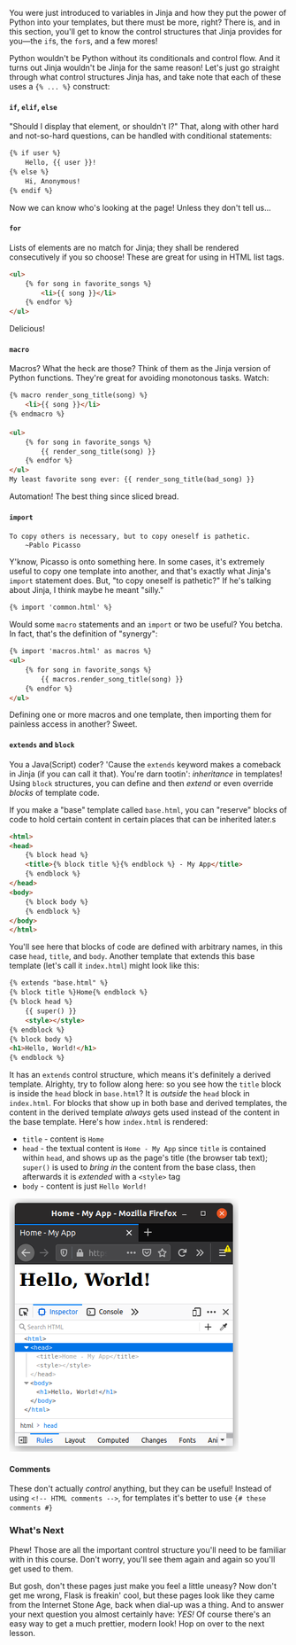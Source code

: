 You were just introduced to variables in Jinja and how they put the power of Python into your templates, but there must be more, right? There is, and in this section, you'll get to know the control structures that Jinja provides for you—the `if`s, the `for`s, and a few mores!

Python wouldn't be Python without its conditionals and control flow. And it turns out Jinja wouldn't be Jinja for the same reason! Let's just go straight through what control structures Jinja has, and take note that each of these uses a `{% ... %}` construct:

#### `if`, `elif`, `else`

"Should I display that element, or shouldn't I?" That, along with other hard and not-so-hard questions, can be handled with conditional statements:

```html
{% if user %}
    Hello, {{ user }}!
{% else %}
    Hi, Anonymous!
{% endif %}
```

Now we can know who's looking at the page! Unless they don't tell us...

#### `for`

Lists of elements are no match for Jinja; they shall be rendered consecutively if you so choose! These are great for using in HTML list tags.

```html
<ul>
    {% for song in favorite_songs %}
        <li>{{ song }}</li>
    {% endfor %}
</ul>
```

Delicious!

#### `macro`

Macros? What the heck are those? Think of them as the Jinja version of Python functions. They're great for avoiding monotonous tasks. Watch:

```html
{% macro render_song_title(song) %}
    <li>{{ song }}</li>
{% endmacro %}

<ul>
    {% for song in favorite_songs %}
        {{ render_song_title(song) }}
    {% endfor %}
</ul>
My least favorite song ever: {{ render_song_title(bad_song) }}
```

Automation! The best thing since sliced bread.

#### `import`

    To copy others is necessary, but to copy oneself is pathetic.
        ~Pablo Picasso

Y'know, Picasso is onto something here. In some cases, it's extremely useful to copy one template into another, and that's exactly what Jinja's `import` statement does. But, "to copy oneself is pathetic?" If he's talking about Jinja, I think maybe he meant "silly."

```html
{% import 'common.html' %}
```

Would some `macro` statements and an `import` or two be useful? You betcha. In fact, that's the definition of "synergy":

```html
{% import 'macros.html' as macros %}
<ul>
    {% for song in favorite_songs %}
        {{ macros.render_song_title(song) }}
    {% endfor %}
</ul>
```

Defining one or more macros and one template, then importing them for painless access in another? Sweet.

#### `extends` and `block`

You a Java(Script) coder? 'Cause the `extends` keyword makes a comeback in Jinja (if you can call it that). You're darn tootin': *inheritance* in templates! Using `block` structures, you can define and then *extend* or even override *blocks* of template code.

If you make a "base" template called `base.html`, you can "reserve" blocks of code to hold certain content in certain places that can be inherited later.s

```html
<html>
<head>
    {% block head %}
    <title>{% block title %}{% endblock %} - My App</title>
    {% endblock %}
</head>
<body>
    {% block body %}
    {% endblock %}
</body>
</html>
```

You'll see here that blocks of code are defined with arbitrary names, in this case `head`, `title`, and `body`. Another template that extends this base template (let's call it `index.html`) might look like this:

```html
{% extends "base.html" %}
{% block title %}Home{% endblock %}
{% block head %}
    {{ super() }}
    <style></style>
{% endblock %}
{% block body %}
<h1>Hello, World!</h1>
{% endblock %}
```

It has an `extends` control structure, which means it's definitely a derived template. Alrighty, try to follow along here: so you see how the `title` block is inside the `head` block in `base.html`? It is *outside* the `head` block in `index.html`. For blocks that show up in both base and derived templates, the content in the derived template *always* gets used instead of the content in the base template. Here's how `index.html` is rendered:

- `title` - content is `Home`
- `head` - the textual content is `Home - My App` since `title` is contained within `head`, and shows up as the page's title (the browser tab text); `super()` is used to *bring in* the content from the base class, then afterwards it is *extended* with a `<style>` tag
- `body` - content is just `Hello World!`

![](../images/extends.png)

#### Comments

These don't actually *control* anything, but they can be useful! Instead of using `<!-- HTML comments -->`, for templates it's better to use `{# these comments #}`

### What's Next

Phew! Those are all the important control structure you'll need to be familiar with in this course. Don't worry, you'll see them again and again so you'll get used to them.

But gosh, don't these pages just make you feel a little uneasy? Now don't get me wrong, Flask is freakin' cool, but these pages look like they came from the Internet Stone Age, back when dial-up was a thing. And to answer your next question you almost certainly have: *YES!* Of course there's an easy way to get a much prettier, modern look! Hop on over to the next lesson.
